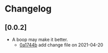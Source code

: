 # Changelog

## \[0.0.2]

- A boop may make it better.
  - [0a1744b](https://github.com/jbolda/gogo-covector-releaser/commit/0a1744be36ddca5994eb99f06e3a04d030ae3074) add change file on 2021-04-20
